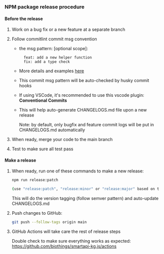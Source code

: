 ### NPM package release procedure

#### Before the release

1. Work on a bug fix or a new feature at a separate branch

2. Follow commitlint commit msg convention

   * the msg pattern: <type>[optional scope]: <description>
     ```
       feat: add a new helper function
       fix: add a type check
     ```
   * More details and examples [here](https://www.conventionalcommits.org/en/v1.0.0/#summary)
   * This commit msg pattern will be auto-checked by husky commit hooks
   * If using VSCode, it's recommended to use this vscode plugin: **Conventional Commits**
   * This will help auto-generate CHANGELOGS.md file upon a new release

     Note: by default, only bugfix and feature commit logs will be put in CHANGELOGS.md automatically

2. When ready, merge your code to the main branch

3. Test to make sure all test pass


#### Make a release

1. When ready, run one of these commands to make a new release:

   ```bash
   npm run release:patch

   (use "release:patch", "release:minor" or "release:major" based on the release types)
   ```

   This will do the version tagging (follow semver pattern) and auto-update CHANGELOGS.md

2. Push changes to GitHub:

   ```bash
   git push --follow-tags origin main
   ```

3. GitHub Actions will take care the rest of release steps

   Double check to make sure everything works as expected:
   https://github.com/biothings/smartapi-kg.js/actions